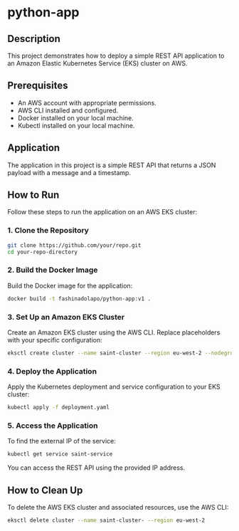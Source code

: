 # python-app

## Description
This project demonstrates how to deploy a simple REST API application to an Amazon Elastic Kubernetes Service (EKS) cluster on AWS.

## Prerequisites
- An AWS account with appropriate permissions.
- AWS CLI installed and configured.
- Docker installed on your local machine.
- Kubectl installed on your local machine.

## Application
The application in this project is a simple REST API that returns a JSON payload with a message and a timestamp.

## How to Run
Follow these steps to run the application on an AWS EKS cluster:

### 1. Clone the Repository
```bash
git clone https://github.com/your/repo.git
cd your-repo-directory
```

### 2. Build the Docker Image
Build the Docker image for the application:
```bash
docker build -t fashinadolapo/python-app:v1 .
```

### 3. Set Up an Amazon EKS Cluster
Create an Amazon EKS cluster using the AWS CLI. Replace placeholders with your specific configuration:
```bash
eksctl create cluster --name saint-cluster --region eu-west-2 --nodegroup-name standard-workers --node-type t2-micro --nodes 3
```

### 4. Deploy the Application
Apply the Kubernetes deployment and service configuration to your EKS cluster:
```bash
kubectl apply -f deployment.yaml
```

### 5. Access the Application
To find the external IP of the service:
```bash
kubectl get service saint-service
```
You can access the REST API using the provided IP address.

## How to Clean Up
To delete the AWS EKS cluster and associated resources, use the AWS CLI:
```bash
eksctl delete cluster --name saint-cluster- --region eu-west-2
```

